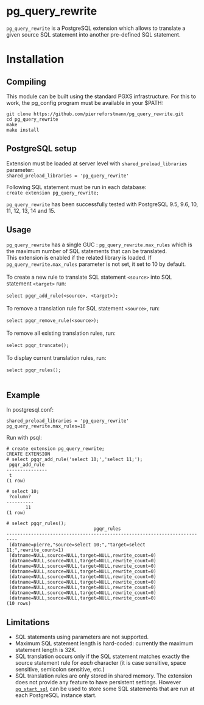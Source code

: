 # pg_query_rewrite
`pg_query_rewrite`  is a PostgreSQL extension which allows to translate a given source SQL statement into another pre-defined SQL statement.


# Installation
## Compiling

This module can be built using the standard PGXS infrastructure. For this to work, the pg_config program must be available in your $PATH:
  
`git clone https://github.com/pierreforstmann/pg_query_rewrite.git` <br>
`cd pg_query_rewrite` <br>
`make` <br>
`make install` <br>

## PostgreSQL setup

Extension must be loaded at server level with `shared_preload_libraries` parameter: <br> 
`shared_preload_libraries = 'pg_query_rewrite'` <br>

Following SQL statement must be run in each database: <br>
`create extension pg_query_rewrite;`

 `pg_query_rewrite` has been successfully tested with PostgreSQL 9.5, 9.6, 10, 11, 12, 13, 14 and 15.

## Usage
`pg_query_rewrite` has a single GUC : `pg_query_rewrite.max_rules` which is the maximum number of SQL statements that can be translated.
<br>
This extension is enabled if the related library is loaded. If `pg_query_rewrite.max_rules` parameter is not set, it set to 10 by default.
<br>
<br>
To create a new rule to translate SQL statement `<source>` into SQL statement `<target>` run: 
<br>
<br>
`select pgqr_add_rule(<source>, <target>);` 
<br>
<br>
To remove a translation rule for SQL statement `<source>`, run:
<br>
<br>
`select pgqr_remove_rule(<source>);`
<br>
<br>
To remove all existing translation rules, run:
<br>
<br>
`select pgqr_truncate();`
<br>
<br>
To display current translation rules, run:
<br>
<br>
`select pgqr_rules();`
<br>
<br>
## Example

In postgresql.conf:

`shared_preload_libraries = 'pg_query_rewrite'` <br>
`pg_query_rewrite.max_rules=10`

Run with psql:
```
# create extension pg_query_rewrite;
CREATE EXTENSION
# select pgqr_add_rule('select 10;','select 11;');
 pgqr_add_rule 
---------------
 t
(1 row)

# select 10;
 ?column? 
----------
       11
(1 row)

# select pgqr_rules();
                                pgqr_rules                                
--------------------------------------------------------------------------
 (datname=pierre,"source=select 10;","target=select 11;",rewrite_count=1)
 (datname=NULL,source=NULL,target=NULL,rewrite_count=0)
 (datname=NULL,source=NULL,target=NULL,rewrite_count=0)
 (datname=NULL,source=NULL,target=NULL,rewrite_count=0)
 (datname=NULL,source=NULL,target=NULL,rewrite_count=0)
 (datname=NULL,source=NULL,target=NULL,rewrite_count=0)
 (datname=NULL,source=NULL,target=NULL,rewrite_count=0)
 (datname=NULL,source=NULL,target=NULL,rewrite_count=0)
 (datname=NULL,source=NULL,target=NULL,rewrite_count=0)
 (datname=NULL,source=NULL,target=NULL,rewrite_count=0)
(10 rows)

```
## Limitations

* SQL statements using parameters are not supported.
* Maximum SQL statement length is hard-coded: currently the maximum statement length is 32K.
* SQL translation occurs only if the SQL statement matches exactly the source statement rule for *each* character (it is case sensitive, space sensitive, semicolon sensitive, etc.)
* SQL translation rules are only stored in shared memory. The extension does not provide any feature to have persistent settings. However [`pg_start_sql`](https://github.com/pierreforstmann/pg_start_sql) can be used to store some SQL statements that are run at each PostgreSQL instance start.

